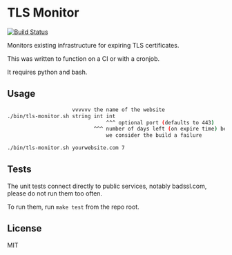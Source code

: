 # TLS Monitor

[![Build Status](https://travis-ci.org/Zarthus/tls-monitor.svg?branch=master)](https://travis-ci.org/Zarthus/tls-monitor)

Monitors existing infrastructure for expiring TLS certificates.

This was written to function on a CI or with a cronjob.

It requires python and bash.

## Usage

```bash
                     vvvvvv the name of the website
./bin/tls-monitor.sh string int int
                                ^^^ optional port (defaults to 443)
                            ^^^ number of days left (on expire time) before 
                                we consider the build a failure

./bin/tls-monitor.sh yourwebsite.com 7
```

## Tests

The unit tests connect directly to public services, notably badssl.com, please
do not run them too often.

To run them, run `make test` from the repo root.

## License

MIT
